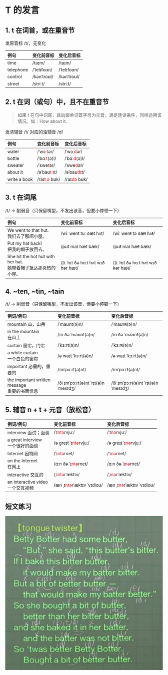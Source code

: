 # T 的发言

## 1. t 在词首，或在重音节

发原音标 /t/，无变化

| 例句 | 变化前音标 | 变化后音标 |
| :-- | :-------- | :-------- |
| time | /taɪm/ | /taɪm/ |
| telephone | /ˈtelɪfoʊn/ | /ˈtelɪfoʊn/ |
| control | /kənˈtroʊl/ | /kənˈtroʊl/ |
| street | /striːt/ | /striːt/ |

## 2. t 在词（或句）中，且不在重音节

> 如果 t 在句中词尾，且后面单词首字母为元音，满足连读条件，同样适用该情况。如：How about it.

发清辅音 /t/ 对应的浊辅音 /d/

| 例句 | 变化前音标 | 变化后音标 |
| :-- | :-------- | :-------- |
| water | /ˈwɔː<span style="color: red">t</span>ər/ | /ˈwɔː<span style="color: red">d</span>ər/ |
| bottle | /ˈbɑː<span style="color: red">t</span>(ə)l/ | /ˈbɑː<span style="color: red">d</span>(ə)l/ |
| sweater | /ˈswe<span style="color: red">t</span>ər/ | /ˈswe<span style="color: red">d</span>ər/ |
| about it | /əˈbaʊ<span style="color: red">t ɪ</span>t/ | /əˈbaʊ<span style="color: red">dɪ</span>t/ |
| write a book | /raɪ<span style="color: red">t ə</span> bʊk/ | /raɪ<span style="color: red">də</span> bʊk/ |

## 3. t 在词尾

/t/ -> 削弱音（只保留嘴型，不发出该音，但要小停顿一下）

| 例句 | 变化前音标 | 变化后音标 |
| :-- | :-------- | :-------- |
| We went to that hut.<br>我们去了那间小屋。 | /wiː went tuː ðæt hʌt/ | /wiː wen~~t~~ tə ðæ~~t~~ hʌ~~t~~/ |
| Put my hat back!<br>把我的帽子放回去。 | /pʊt maɪ hæt bæk/ | /pʊ~~t~~ maɪ hæ~~t~~ bæk/ |
| She hit the hot hut with her hat.<br>她带着帽子抵达那炎热的小屋。 | /ʃiː hɪt ðə hɑːt hʌt wɪð hər hæt/ | /ʃiː hɪ~~t~~ ðə hɑː~~t~~ hʌ~~t~~ wɪð ~~h~~ər hæ~~t~~/ |

## 4. ~ten, ~tin, ~tain

/t/ -> 削弱音（只保留嘴型，不发出该音，但要小停顿一下）

| 例词/例句 | 变化前音标 | 变化后音标 |
| :------- | :-------- | :-------- |
| mountain 山，山岳 | /ˈmaʊnt(ə)n/ | /ˈmaʊn~~t~~(ə)n/ |
| in the mountain<br>在山上 | /ɪn ðə ˈmaʊnt(ə)n/ | /ɪn ðə ˈmaʊn~~t~~(ə)n/ |
| curtain 窗帘，门帘 | /ˈkɜːrt(ə)n/ | /ˈkɜːr~~t~~(ə)n/ |
| a white curtain<br>一个白色的窗帘 | /ə waɪt ˈkɜːrt(ə)n/ | /ə waɪ~~t~~ ˈkɜːr~~t~~(ə)n/ |
| important 必需的，重要的 | /ɪmˈpɔːrt(ə)nt/ | /ɪmˈpɔːr~~t~~(ə)nt/ |
| the important written message<br>重要的书面信息 | /ði ɪmˈpɔːrt(ə)nt ˈrɪt(ə)n ˈmesɪdʒ/ | /ði ɪmˈpɔːr~~t~~(ə)nt ˈrɪ~~t~~(ə)n ˈmesɪdʒ/ |

## 5. 辅音 n + t + 元音（放松音）

| 例词/例句 | 变化前音标 | 变化后音标 |
| :------- | :-------- | :-------- |
| interview 面试；面谈 | /ˈɪ<span style="color: red">ntə</span>rvjuː/ | /ˈɪ<span style="color: red">nə</span>rvjuː/ |
| a great interview<br>一个很好的面谈 |/ə ɡreɪt ˈɪ<span style="color: red">ntə</span>rvjuː/ | /ə ɡreɪ~~t~~ ˈɪ<span style="color: red">nə</span>rvjuː/ |
| Internet 因特网 | /ˈɪ<span style="color: red">ntə</span>rnet/ | /ˈɪ<span style="color: red">nə</span>rnet/ |
| on the Internet<br>在网上 | /ɑːn ðə ˈɪ<span style="color: red">ntə</span>rnet/ | /ɑːn ðə ˈɪ<span style="color: red">nə</span>rnet/ |
| interactive 交互的 | /ˌɪ<span style="color: red">ntə</span>rˈæktɪv/ | /ˌɪ<span style="color: red">nə</span>rˈæktɪv/ |
| an interactive video<br>一个交互视频 | /æn ˌɪ<span style="color: red">ntə</span>rˈæktɪv ˈvɪdioʊ/ | /æn ˌɪ<span style="color: red">nə</span>rˈæktɪv ˈvɪdioʊ/ |

## 短文练习

![Alt text](image.png)
